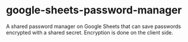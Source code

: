 # google-sheets-password-manager
A shared password manager on Google Sheets that can save passwords encrypted with a shared secret. Encryption is done on the client side.
